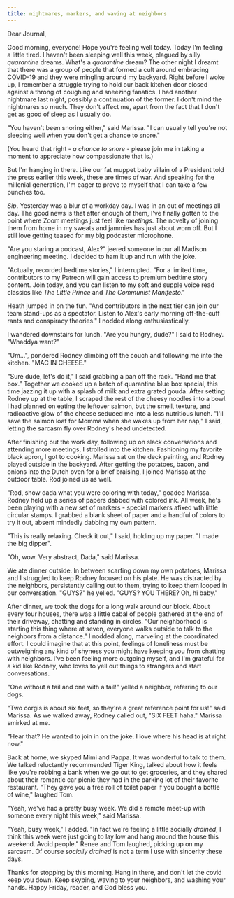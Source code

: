 ```yaml
---
title: nightmares, markers, and waving at neighbors
---
```


Dear Journal,

Good morning, everyone!  Hope you're feeling well today.  Today I'm
feeling a little tired.  I haven't been sleeping well this week,
plagued by silly _quarantine_ dreams.  What's a _quarantine_ dream?
The other night I dreamt that there was a group of people that formed
a cult around embracing COVID-19 and they were mingling around my
backyard.  Right before I woke up, I remember a struggle trying to
hold our back kitchen door closed against a throng of coughing and
sneezing fanatics.  I had another nightmare last night, possibly a
continuation of the former.  I don't mind the nightmares so much.
They don't affect me, apart from the fact that I don't get as good of
sleep as I usually do.

"You haven't been snoring either," said Marissa.  "I can usually tell
you're not sleeping well when you don't get a chance to snore."

(You heard that right - _a chance to snore_ - please join me in taking
a moment to appreciate how compassionate that is.)

But I'm hanging in there.  Like our fat muppet baby villain of a
President told the press earlier this week, these are times of war.
And speaking for the millenial generation, I'm eager to prove to
myself that I can take a few punches too.

_Sip_.  Yesterday was a blur of a workday day.  I was in an out of
meetings all day.  The good news is that after enough of them, I've
finally gotten to the point where Zoom meetings just feel like
_meetings_.  The novelty of joining them from home in my sweats and
jammies has just about worn off.  But I still love getting teased for
my big podcaster microphone.

"Are you staring a podcast, Alex?" jeered someone in our all Madison
engineering meeting.  I decided to ham it up and run with the joke.

"Actually, recorded bedtime stories," I interrupted.  "For a limited
time, contributors to my Patreon will gain access to premium bedtime
story content.  Join today, and you can listen to my soft and supple
voice read classics like _The Little Prince_ and _The Communist
Manifesto_."

Heath jumped in on the fun.  "And contributors in the next tier can
join our team stand-ups as a spectator.  Listen to Alex's early
morning off-the-cuff rants and conspiracy theories."  I nodded along
enthusiastically.

I wandered downstairs for lunch.  "Are you hungry, dude?" I said to
Rodney.  "Whaddya want?"

"Um...", pondered Rodney climbing off the couch and following me into
the kitchen.  "MAC IN CHEESE."

"Sure dude, let's do it," I said grabbing a pan off the rack.  "Hand
me that box."  Together we cooked up a batch of quarantine blue box
special, this time jazzing it up with a splash of milk and extra
grated gouda.  After setting Rodney up at the table, I scraped the
rest of the cheesy noodles into a bowl.  I had planned on eating the
leftover salmon, but the smell, texture, and radioactive glow of the
cheese seduced me into a less nutritious lunch.  "I'll save the salmon
loaf for Momma when she wakes up from her nap," I said, letting the
sarcasm fly over Rodney's head undetected.

After finishing out the work day, following up on slack conversations
and attending more meetings, I strolled into the kitchen.  Fashioning
my favorite black apron, I got to cooking.  Marissa sat on the deck
painting, and Rodney played outside in the backyard.  After getting
the potatoes, bacon, and onions into the Dutch oven for a brief
braising, I joined Marissa at the outdoor table.  Rod joined us as
well.

"Rod, show dada what you were coloring with today," goaded Marissa.
Rodney held up a series of papers dabbed with colored ink.  All week,
he's been playing with a new set of markers - special markers afixed
wth little circular stamps.  I grabbed a blank sheet of paper and a
handful of colors to try it out, absent mindedly dabbing my own
pattern.

"This is really relaxing.  Check it out," I said, holding up my paper.
"I made the big dipper".

"Oh, wow.  Very abstract, Dada," said Marissa.

We ate dinner outside.  In between scarfing down my own potatoes,
Marissa and I struggled to keep Rodney focused on his plate.  He was
distracted by the neighbors, persistently calling out to them, trying
to keep them looped in our conversation.  "GUYS?" he yelled.  "GUYS?
YOU THERE?  Oh, hi baby."

After dinner, we took the dogs for a long walk around our block.
About every four houses, there was a little cabal of people gathered
at the end of their driveway, chatting and standing in circles.  "Our
neighborhood is starting this thing where at seven, everyone walks
outside to talk to the neighbors from a distance."  I nodded along,
marveling at the coordinated effort.  I could imagine that at this
point, feelings of loneliness must be outweighing any kind of shyness
you might have keeping you from chatting with neighbors.  I've been
feeling more outgoing myself, and I'm grateful for a kid like Rodney,
who loves to yell out things to strangers and start conversations.

"One without a tail and one with a tail!" yelled a neighbor, referring
to our dogs.

"Two corgis is about six feet, so they're a great reference point for
us!" said Marissa.  As we walked away, Rodney called out, "SIX FEET
haha."  Marissa smirked at me.

"Hear that?  He wanted to join in on the joke.  I love where his head
is at right now."

Back at home, we skyped Mimi and Pappa.  It was wonderful to talk to
them.  We talked reluctantly recommended Tiger King, talked about how
it feels like you're robbing a bank when we go out to get groceries,
and they shared about their romantic car picnic they had in the
parking lot of their favorite restaurant.  "They gave you a free roll
of toilet paper if you bought a bottle of wine," laughed Tom.

"Yeah, we've had a pretty busy week.  We did a remote meet-up with
someone every night this week," said Marissa.

"Yeah, busy week," I added.  "In fact we're feeling a little socially
_drained_, I think this week were just going to lay low and hang
around the house this weekend.  Avoid people."  Renee and Tom laughed,
picking up on my sarcasm.  Of course _socially drained_ is not a term
I use with sincerity these days.

Thanks for stopping by this morning.  Hang in there, and don't let the
covid keep you down.  Keep skyping, waving to your neighbors, and
washing your hands.  Happy Friday, reader, and God bless you.
